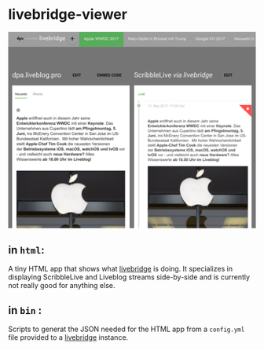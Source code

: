 # livebridge-viewer

![screenshot](livebridge-screenshot.png)

## in `html`:

A tiny HTML app that shows what [livebridge](https://github.com/dpa-newslab/livebridge/) is doing. It specializes in displaying ScribbleLive and Liveblog streams side-by-side and is currently not really good for anything else.

## in `bin` :

Scripts to generat the JSON needed for the HTML app from a `config.yml` file provided to a [livebridge](https:://github.com/dpa-newslab/livebridge) instance.

